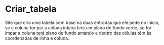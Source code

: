 # Criar_tabela

Site que cria uma tabela com base na duas entradas que ele pede no início, se a coluna for par a coluna inteira terá um plano de fundo verde, se for impar a coluna terá plano de fundo amarelo e dentro das células têm às coordenadas de linha e coluna.

